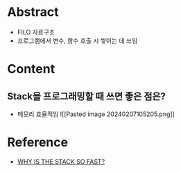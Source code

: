 # Abstract
- FILO 자료구조
- 프로그램에서 변수, 함수 호출 시 쌓이는 데 쓰임
# Content
## Stack을 프로그래밍할 때 쓰면 좋은 점은?
- 메모리 효율적임
![[Pasted image 20240207105205.png]]
# Reference
- [WHY IS THE STACK SO FAST?](https://www.youtube.com/watch?v=N3o5yHYLviQ)